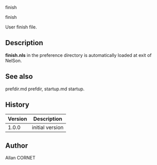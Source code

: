 


finish


finish

User finish file.

## Description


  <p><b>finish.nls</b> in the preference directory is automatically loaded at exit of  NelSon.</p>


## See also

prefdir.md prefdir, startup.md startup.
## History

|Version|Description|
|------|------|
|1.0.0|initial version|


## Author

Allan CORNET



